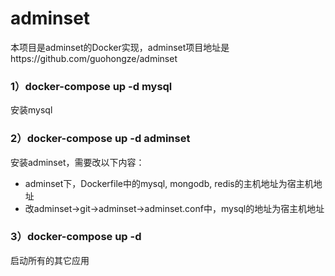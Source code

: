 # adminset
本项目是adminset的Docker实现，adminset项目地址是https://github.com/guohongze/adminset

### 1）docker-compose up -d mysql
安装mysql  
### 2）docker-compose up -d adminset
安装adminset，需要改以下内容：
* adminset下，Dockerfile中的mysql, mongodb, redis的主机地址为宿主机地址
* 改adminset->git->adminset->adminset.conf中，mysql的地址为宿主机地址
### 3）docker-compose up -d  
启动所有的其它应用
